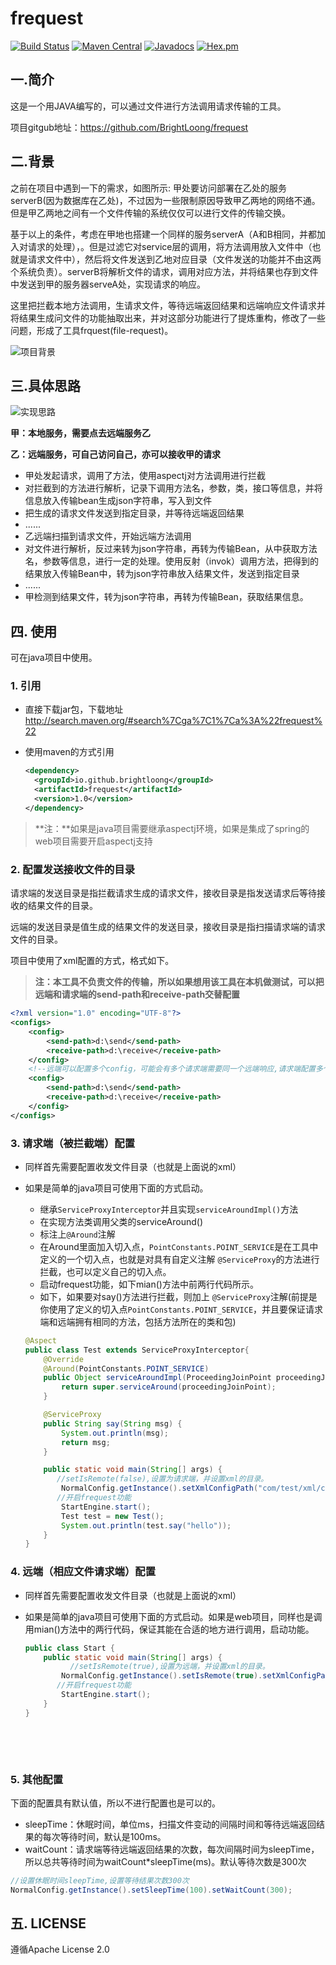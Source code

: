 # frequest

[![Build Status](https://travis-ci.org/BrightLoong/frequest.svg?branch=master)](https://travis-ci.org/BrightLoong/frequest) [![Maven Central](https://img.shields.io/maven-central/v/io.github.brightloong/frequest.svg)](http://search.maven.org/#artifactdetails%7Cio.github.brightloong%7Cfrequest%7C1.0%7Cjar) [![Javadocs](http://www.javadoc.io/badge/io.github.brightloong/frequest.svg)](http://www.javadoc.io/doc/io.github.brightloong/frequest) [![Hex.pm](https://img.shields.io/hexpm/l/plug.svg)](http://www.apache.org/licenses/LICENSE-2.0.txt)

## 一.简介
这是一个用JAVA编写的，可以通过文件进行方法调用请求传输的工具。

项目gitgub地址：<https://github.com/BrightLoong/frequest>

## 二.背景
之前在项目中遇到一下的需求，如图所示: 甲处要访问部署在乙处的服务serverB(因为数据库在乙处)，不过因为一些限制原因导致甲乙两地的网络不通。但是甲乙两地之间有一个文件传输的系统仅仅可以进行文件的传输交换。

基于以上的条件，考虑在甲地也搭建一个同样的服务serverA（A和B相同，并都加入对请求的处理），。但是过滤它对service层的调用，将方法调用放入文件中（也就是请求文件中），然后将文件发送到乙地对应目录（文件发送的功能并不由这两个系统负责）。serverB将解析文件的请求，调用对应方法，并将结果也存到文件中发送到甲的服务器serveA处，实现请求的响应。

这里把拦截本地方法调用，生请求文件，等待远端返回结果和远端响应文件请求并将结果生成问文件的功能抽取出来，并对这部分功能进行了提炼重构，修改了一些问题，形成了工具frquest(file-request)。

![项目背景](https://brightloong.github.io/images/frequest-背景.png)

## 三.具体思路

![实现思路](https://brightloong.github.io/images/frequest-实现思路.png)

**甲：本地服务，需要点去远端服务乙**

**乙：远端服务，可自己访问自己，亦可以接收甲的请求**

- 甲处发起请求，调用了方法，使用aspectj对方法调用进行拦截
- 对拦截到的方法进行解析，记录下调用方法名，参数，类，接口等信息，并将信息放入传输bean生成json字符串，写入到文件
- 把生成的请求文件发送到指定目录，并等待远端返回结果
- ......
- 乙远端扫描到请求文件，开始远端方法调用
- 对文件进行解析，反过来转为json字符串，再转为传输Bean，从中获取方法名，参数等信息，进行一定的处理。使用反射（invok）调用方法，把得到的结果放入传输Bean中，转为json字符串放入结果文件，发送到指定目录
- ......
- 甲检测到结果文件，转为json字符串，再转为传输Bean，获取结果信息。

## 四. 使用

可在java项目中使用。

### 1. 引用

- 直接下载jar包，下载地址<http://search.maven.org/#search%7Cga%7C1%7Ca%3A%22frequest%22>


- 使用maven的方式引用

  ```xml
  <dependency>
  	<groupId>io.github.brightloong</groupId>
  	<artifactId>frequest</artifactId>
  	<version>1.0</version>
  </dependency>
  ```

> **注：**如果是java项目需要继承aspectj环境，如果是集成了spring的web项目需要开启aspectj支持

### 2. 配置发送接收文件的目录

请求端的发送目录是指拦截请求生成的请求文件，接收目录是指发送请求后等待接收的结果文件的目录。

远端的发送目录是值生成的结果文件的发送目录，接收目录是指扫描请求端的请求文件的目录。

项目中使用了xml配置的方式，格式如下。

> **注：本工具不负责文件的传输，所以如果想用该工具在本机做测试，可以把远端和请求端的send-path和receive-path交替配置**

```xml
<?xml version="1.0" encoding="UTF-8"?>
<configs>
    <config>
        <send-path>d:\send</send-path>
        <receive-path>d:\receive</receive-path>
    </config>
    <!--远端可以配置多个config，可能会有多个请求端需要同一个远端响应,请求端配置多个也默认只取第一个-->
    <config>
        <send-path>d:\send</send-path>
        <receive-path>d:\receive</receive-path>
    </config>
</configs>
```

### 3. 请求端（被拦截端）配置

- 同样首先需要配置收发文件目录（也就是上面说的xml）

- 如果是简单的java项目可使用下面的方式启动。

  - 继承`ServiceProxyInterceptor`并且实现`serviceAroundImpl()`方法
  - 在实现方法类调用父类的serviceAround()
  - 标注上`@Around`注解
  - 在Around里面加入切入点，`PointConstants.POINT_SERVICE`是在工具中定义的一个切入点，也就是对具有自定义注解 `@ServiceProxy`的方法进行拦截，也可以定义自己的切入点。
  - 启动frequest功能，如下mian()方法中前两行代码所示。
  - 如下，如果要对say()方法进行拦截，则加上 `@ServiceProxy`注解(前提是你使用了定义的切入点`PointConstants.POINT_SERVICE`，并且要保证请求端和远端拥有相同的方法，包括方法所在的类和包)

  ```java
  @Aspect
  public class Test extends ServiceProxyInterceptor{
      @Override
      @Around(PointConstants.POINT_SERVICE)
      public Object serviceAroundImpl(ProceedingJoinPoint proceedingJoinPoint) throws Throwable {
          return super.serviceAround(proceedingJoinPoint);
      }

      @ServiceProxy
      public String say(String msg) {
          System.out.println(msg);
          return msg;
      }

      public static void main(String[] args) {
         //setIsRemote(false),设置为请求端，并设置xml的目录。
          NormalConfig.getInstance().setXmlConfigPath("com/test/xml/config.xml").setIsRemote(false);
         //开启frequest功能
          StartEngine.start();
          Test test = new Test();
          System.out.println(test.say("hello"));
      }
  }
  ```



### 4. 远端（相应文件请求端）配置 

- 同样首先需要配置收发文件目录（也就是上面说的xml）

- 如果是简单的java项目可使用下面的方式启动。如果是web项目，同样也是调用mian()方法中的两行代码，保证其能在合适的地方进行调用，启动功能。

  ```java
  public class Start {
      public static void main(String[] args) {
        	//setIsRemote(true),设置为远端，并设置xml的目录。
          NormalConfig.getInstance().setIsRemote(true).setXmlConfigPath("com/test/xml/config.xml");
         //开启frequest功能
          StartEngine.start();
      }
  }
  ```

  ​

  ​

### 5. 其他配置

下面的配置具有默认值，所以不进行配置也是可以的。

- sleepTime：休眠时间，单位ms，扫描文件变动的间隔时间和等待远端返回结果的每次等待时间，默认是100ms。
- waitCount：请求端等待远端返回结果的次数，每次间隔时间为sleepTime，所以总共等待时间为waitCount*sleepTime(ms)。默认等待次数是300次

```java
//设置休眠时间sleepTime,设置等待结果次数300次
NormalConfig.getInstance().setSleepTime(100).setWaitCount(300);
```

## 五.  LICENSE

遵循Apache License 2.0

